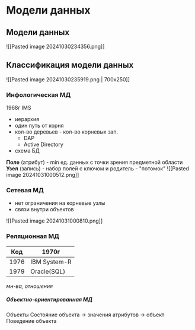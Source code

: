 # Модели данных

## Модели данных

![[Pasted image 20241030234356.png]]

## Классификация модели данных

![[Pasted image 20241030235919.png | 700x250]]

### Инфологическая МД
1968г IMS
- иерархия
- один путь от корня
- кол-во деревьев - кол-во корневых зап.
	- DAP
	- Active Directory
- схема БД

**Поле** (атрибут) - min ед. данных с точки зрения предметной области
**Узел** (запись) - набор полей с ключом
и родитель - "потомок"
![[Pasted image 20241031000512.png]]
### Сетевая МД
- нет ограничения на корневые узлы
- связи внутри объектов

![[Pasted image 20241031000810.png]]
### Реляционная МД

| Код  | 1970г        |
| ---- | ------------ |
| 1976 | IBM System-R |
| 1979 | Oracle(SQL)  |
*мн-ва, отношения*
##### Объектно-ориентированная МД
Объекты
Состояние объекта -> значения атрибутов -> объект
Поведение объекта
